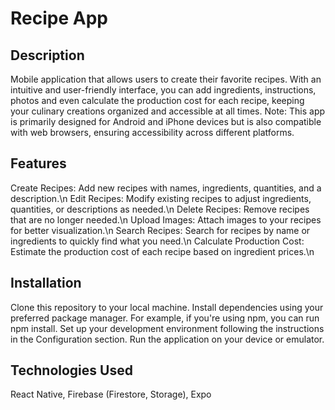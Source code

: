 # Recipe App
## Description
Mobile application that allows users to create their favorite recipes. With an intuitive and user-friendly interface, you can add ingredients, instructions, photos and even calculate the production cost for each recipe, keeping your culinary creations organized and accessible at all times.
Note: This app is primarily designed for Android and iPhone devices but is also compatible with web browsers, ensuring accessibility across different platforms.

## Features
Create Recipes: Add new recipes with names, ingredients, quantities, and a description.\n
Edit Recipes: Modify existing recipes to adjust ingredients, quantities, or descriptions as needed.\n
Delete Recipes: Remove recipes that are no longer needed.\n
Upload Images: Attach images to your recipes for better visualization.\n
Search Recipes: Search for recipes by name or ingredients to quickly find what you need.\n
Calculate Production Cost: Estimate the production cost of each recipe based on ingredient prices.\n

## Installation
Clone this repository to your local machine.
Install dependencies using your preferred package manager. For example, if you're using npm, you can run npm install.
Set up your development environment following the instructions in the Configuration section.
Run the application on your device or emulator.

## Technologies Used
React Native,
Firebase (Firestore, Storage),
Expo
